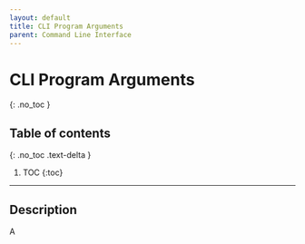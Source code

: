 ```yaml
---
layout: default
title: CLI Program Arguments
parent: Command Line Interface
---
```


# CLI Program Arguments
{: .no_toc }
## Table of contents
{: .no_toc .text-delta }

1. TOC
{:toc}

---

## Description
A 
